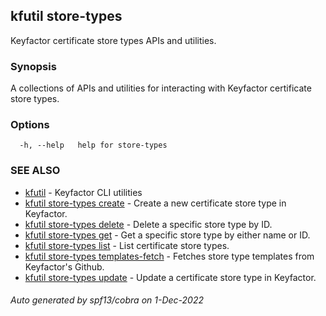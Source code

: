 ## kfutil store-types

Keyfactor certificate store types APIs and utilities.

### Synopsis

A collections of APIs and utilities for interacting with Keyfactor certificate store types.

### Options

```
  -h, --help   help for store-types
```

### SEE ALSO

* [kfutil](kfutil.md)	 - Keyfactor CLI utilities
* [kfutil store-types create](kfutil_store-types_create.md)	 - Create a new certificate store type in Keyfactor.
* [kfutil store-types delete](kfutil_store-types_delete.md)	 - Delete a specific store type by ID.
* [kfutil store-types get](kfutil_store-types_get.md)	 - Get a specific store type by either name or ID.
* [kfutil store-types list](kfutil_store-types_list.md)	 - List certificate store types.
* [kfutil store-types templates-fetch](kfutil_store-types_templates-fetch.md)	 - Fetches store type templates from Keyfactor's Github.
* [kfutil store-types update](kfutil_store-types_update.md)	 - Update a certificate store type in Keyfactor.

###### Auto generated by spf13/cobra on 1-Dec-2022
